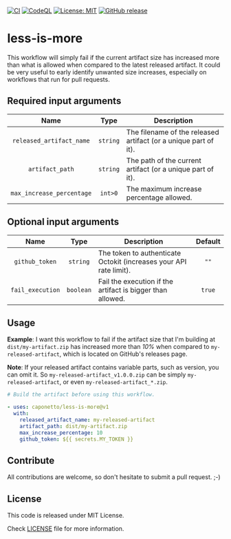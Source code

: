 [![CI](https://github.com/caponetto/less-is-more/actions/workflows/CI.yml/badge.svg)](https://github.com/caponetto/less-is-more/actions/workflows/CI.yml)
[![CodeQL](https://github.com/caponetto/less-is-more/actions/workflows/codeql-analysis.yml/badge.svg)](https://github.com/caponetto/less-is-more/actions/workflows/codeql-analysis.yml)
[![License: MIT](https://img.shields.io/badge/License-MIT-yellow.svg)](https://opensource.org/licenses/MIT)
[![GitHub release](https://img.shields.io/github/release/caponetto/less-is-more.svg)](https://gitHub.com/caponetto/less-is-more/releases/)

# less-is-more

This workflow will simply fail if the current artifact size has increased more than what is allowed when compared to the latest released artifact. It could be very useful to early identify unwanted size increases, especially on workflows that run for pull requests.

## Required input arguments
Name | Type | Description
:---: | :---: | ---
`released_artifact_name` | `string`| The filename of the released artifact (or a unique part of it).
`artifact_path` | `string` | The path of the current artifact (or a unique part of it).
`max_increase_percentage` | `int>0` | The maximum increase percentage allowed.

## Optional input arguments
Name | Type | Description | Default
:---: | :---: | --- | :---:
`github_token` | `string` | The token to authenticate Octokit (increases your API rate limit). | `""`
`fail_execution` | `boolean` | Fail the execution if the artifact is bigger than allowed. | `true`

## Usage
**Example**: I want this workflow to fail if the artifact size that I'm building at `dist/my-artifact.zip` has increased more than *10%* when compared to `my-released-artifact`, which is located on GitHub's releases page.

**Note**: If your released artifact contains variable parts, such as version, you can omit it. So `my-released-artifact_v1.0.0.zip` can be simply `my-released-artifact`, or even `my-released-artifact_*.zip`.

```yaml
# Build the artifact before using this workflow.

- uses: caponetto/less-is-more@v1
  with:
    released_artifact_name: my-released-artifact
    artifact_path: dist/my-artifact.zip
    max_increase_percentage: 10
    github_token: ${{ secrets.MY_TOKEN }}

```
## Contribute
All contributions are welcome, so don't hesitate to submit a pull request. ;-)

## License
This code is released under MIT License.

Check [LICENSE](LICENSE) file for more information.
